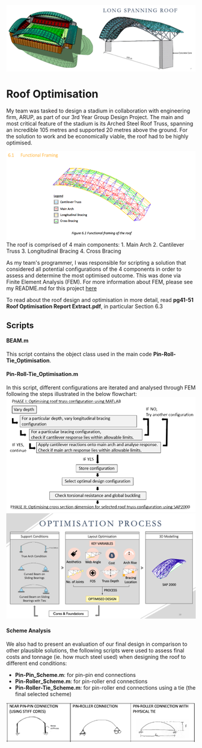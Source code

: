![Header](https://github.com/alicialawjy/MATLAB-roof-optimisation/blob/main/Screenshots/Stadium_Design.png)
# Roof Optimisation
My team was tasked to design a stadium in collaboration with engineering firm, ARUP, as part of our 3rd Year Group Design Project.
The main and most critical feature of the stadium is its Arched Steel Roof Truss, spanning an incredible 105 metres and supported 20 metres above the ground. For the solution to work and be economically viable, the roof had to be highly optimised. 

<img src="https://github.com/alicialawjy/MATLAB-roof-optimisation/blob/main/Screenshots/Functional_Framing.png" width="600">
The roof is comprised of 4 main components:
1. Main Arch
2. Cantilever Truss
3. Longitudinal Bracing
4. Cross Bracing

As my team's programmer, I was responsible for scripting a solution that considered all potential configurations of the 4 components in order to assess and determine the most optimised outcome. This was done via Finite Element Analysis (FEM). For more information about FEM, please see my README.md for this project [here](https://github.com/alicialawjy/MATLAB-sway-structure)

To read about the roof design and optimisation in more detail, read **pg41-51 Roof Optimisation Report Extract.pdf**, in particular Section 6.3

## Scripts
#### BEAM.m
This script contains the object class used in the main code **Pin-Roll-Tie_Optimisation**. 

#### Pin-Roll-Tie_Optimisation.m
In this script, different configurations are iterated and analysed through FEM following the steps illustrated in the below flowchart:
<img src="https://github.com/alicialawjy/MATLAB-roof-optimisation/blob/main/Screenshots/Optimisation_Flowchart.png" width="600">
<img src="https://github.com/alicialawjy/MATLAB-roof-optimisation/blob/main/Screenshots/Optimisation_Process.png" width="600">

#### Scheme Analysis
We also had to present an evaluation of our final design in comparison to other plausible solutions, the following scripts were used to assess final costs and tonnage (ie. how much steel used) when designing the roof to different end conditions:
* **Pin-Pin_Scheme.m**: for pin-pin end connections
* **Pin-Roller_Scheme.m**: for pin-roller end connections
* **Pin-Roller-Tie_Scheme.m**: for pin-roller end connections using a tie (the final selected scheme)
<img src="https://github.com/alicialawjy/MATLAB-roof-optimisation/blob/main/Screenshots/end-connections.png" width="600">
